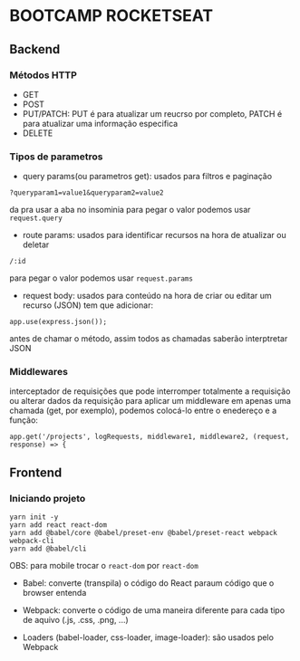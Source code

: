 # BOOTCAMP ROCKETSEAT

## Backend

### Métodos HTTP
- GET
- POST
- PUT/PATCH:
    PUT é para atualizar um reucrso por completo, PATCH é para atualizar uma informação especifica
- DELETE

### Tipos de parametros
- query params(ou parametros get):
    usados para filtros e paginação 
```
?queryparam1=value1&queryparam2=value2
```
da pra usar a aba no insominia
para pegar o valor podemos usar `request.query`

- route params:
    usados para identificar recursos na hora de atualizar ou deletar
```
/:id
```
para pegar o valor podemos usar `request.params`

- request body:
    usados para conteúdo na hora de criar ou editar um recurso (JSON)
    tem que adicionar:
```
app.use(express.json());
```
 antes de chamar o método, assim todos as chamadas saberão interptretar JSON

### Middlewares
interceptador de requisições que pode interromper totalmente a requisição ou alterar dados da requisição
para aplicar um middleware em apenas uma chamada (get, por exemplo), podemos colocá-lo entre o enedereço e a função:
```
app.get('/projects', logRequests, middleware1, middleware2, (request, response) => {
```

## Frontend

### Iniciando projeto

```
yarn init -y
yarn add react react-dom
yarn add @babel/core @babel/preset-env @babel/preset-react webpack webpack-cli
yarn add @babel/cli
```
OBS: para mobile trocar o `react-dom` por `react-dom`

- Babel: converte (transpila) o código do React paraum código que o browser entenda 

- Webpack: converte o código de uma maneira diferente para cada tipo de aquivo (.js, .css, .png, ...)

- Loaders (babel-loader, css-loader, image-loader): são usados pelo Webpack